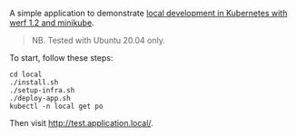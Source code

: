 A simple application to demonstrate [local development in Kubernetes with werf 1.2 and minikube](https://blog.flant.com/local-development-in-kubernetes-with-werf/).

> NB. Tested with Ubuntu 20.04 only.

To start, follow these steps:

```
cd local
./install.sh
./setup-infra.sh
./deploy-app.sh
kubectl -n local get po
```

Then visit http://test.application.local/.
